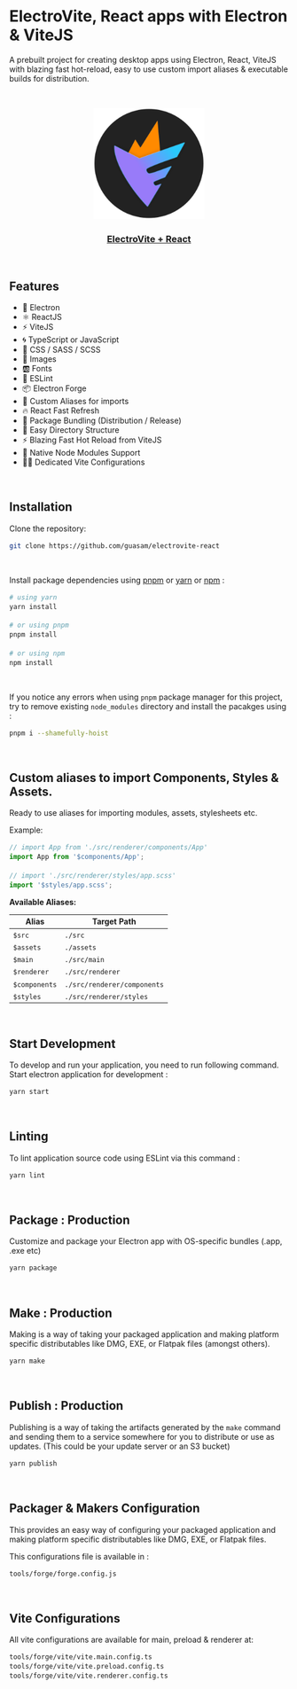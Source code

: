 # ElectroVite, React apps with Electron & ViteJS

A prebuilt project for creating desktop apps using Electron, React, ViteJS with blazing fast hot-reload, easy to use custom import aliases & executable builds for distribution.

<br />

<p align="center">
<img src="assets/electrovite-round.png" width="200" />
</p>

<h3 align="center"><a href="https://github.com/guasam/electrovite-react">ElectroVite + React</a></h3>

<br />

## Features

- 🌟 Electron
- ⚛️ ReactJS
- ⚡ ViteJS
- 🌀 TypeScript or JavaScript
- 🎨 CSS / SASS / SCSS
- 📸 Images
- 🆎 Fonts
- 🧹 ESLint
- 📦 Electron Forge
- 🧩 Custom Aliases for imports
- 🔥 React Fast Refresh
- 🎁 Package Bundling (Distribution / Release)
- 🔦 Easy Directory Structure
- ⚡ Blazing Fast Hot Reload from ViteJS
- 🤖 Native Node Modules Support
- 👍🏼 Dedicated Vite Configurations

<br />

## Installation

Clone the repository:

```bash
git clone https://github.com/guasam/electrovite-react
```

<br />

Install package dependencies using [pnpm](https://pnpm.io/) or [yarn](https://www.npmjs.com/package/yarn) or [npm](https://www.npmjs.com/) :

```bash
# using yarn
yarn install

# or using pnpm
pnpm install

# or using npm
npm install
```

<br />

If you notice any errors when using `pnpm` package manager for this project, try to remove existing `node_modules` directory and install the pacakges using :

```bash
pnpm i --shamefully-hoist
```

<br />

## Custom aliases to import Components, Styles & Assets.

Ready to use aliases for importing modules, assets, stylesheets etc.

Example:

```ts
// import App from './src/renderer/components/App'
import App from '$components/App';

// import './src/renderer/styles/app.scss'
import '$styles/app.scss';
```

**Available Aliases:**

| Alias         | Target Path                 |
| ------------- | --------------------------- |
| `$src`        | `./src`                     |
| `$assets`     | `./assets`                  |
| `$main`       | `./src/main`                |
| `$renderer`   | `./src/renderer`            |
| `$components` | `./src/renderer/components` |
| `$styles`     | `./src/renderer/styles`     |

<br />

## Start Development

To develop and run your application, you need to run following command.
<br />
Start electron application for development :

```bash
yarn start
```

<br />

## Linting

To lint application source code using ESLint via this command :

```bash
yarn lint
```

<br />

## Package : Production

Customize and package your Electron app with OS-specific bundles (.app, .exe etc)

```bash
yarn package
```

<br />

## Make : Production

Making is a way of taking your packaged application and making platform specific distributables like DMG, EXE, or Flatpak files (amongst others).

```bash
yarn make
```

<br />

## Publish : Production

Publishing is a way of taking the artifacts generated by the `make` command and sending them to a service somewhere for you to distribute or use as updates. (This could be your update server or an S3 bucket)

```bash
yarn publish
```

<br />

## Packager & Makers Configuration

This provides an easy way of configuring your packaged application and making platform specific distributables like DMG, EXE, or Flatpak files.

This configurations file is available in :

```bash
tools/forge/forge.config.js
```

<br />

## Vite Configurations

All vite configurations are available for main, preload & renderer at:

```bash
tools/forge/vite/vite.main.config.ts
tools/forge/vite/vite.preload.config.ts
tools/forge/vite/vite.renderer.config.ts
```
